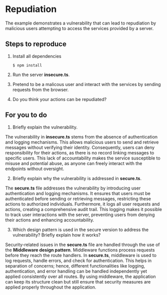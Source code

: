 # Repudiation

The example demonstrates a vulnerability that can lead to repudiation by malicious users attempting to access the services provided by a server.

## Steps to reproduce

1. Install all dependencies

   `$ npm install`

2. Run the server **insecure.ts**.

3. Pretend to be a malicous user and interact with the services by sending requests from the browser.

4. Do you think your actions can be repudiated?

## For you to do

1. Briefly explain the vulnerability.

The vulnerability in **insecure.ts** stems from the absence of authentication and logging mechanisms. This allows malicious users to send and retrieve messages without verifying their identity. Consequently, users can deny responsibility for their actions, as there is no record linking messages to specific users. This lack of accountability makes the service susceptible to misuse and potential abuse, as anyone can freely interact with the endpoints without oversight.

2. Briefly explain why the vulnerability is addressed in **secure.ts**.

The **secure.ts** file addresses the vulnerability by introducing user authentication and logging mechanisms. It ensures that users must be authenticated before sending or retrieving messages, restricting these actions to authorized individuals. Furthermore, it logs all user requests and actions, creating a comprehensive audit trail. This logging makes it possible to track user interactions with the server, preventing users from denying their actions and enhancing accountability.

3. Which design pattern is used in the secure version to address the vulnerability? Briefly explain how it works?

Security-related issues in the **secure.ts** file are handled through the use of the **Middleware design pattern**. Middleware functions process requests before they reach the route handlers. In **secure.ts**, middleware is used to log requests, handle errors, and check for authentication. This helps in separation of concerns; hence, different functionalities like logging, authentication, and error handling can be handled independently yet applied consistently over all routes. By using middleware, the application can keep its structure clean but still ensure that security measures are applied properly throughout the application.
